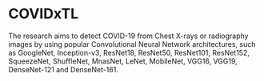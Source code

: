 # COVIDxTL
The research aims to detect COVID-19 from Chest X-rays or radiography images by using popular Convolutional Neural Network architectures, such as GoogleNet, Inception-v3, ResNet18, ResNet50, ResNet101, ResNet152, SqueezeNet, ShuffleNet, MnasNet, LeNet, MobileNet, VGG16, VGG19, DenseNet-121 and DenseNet-161.
